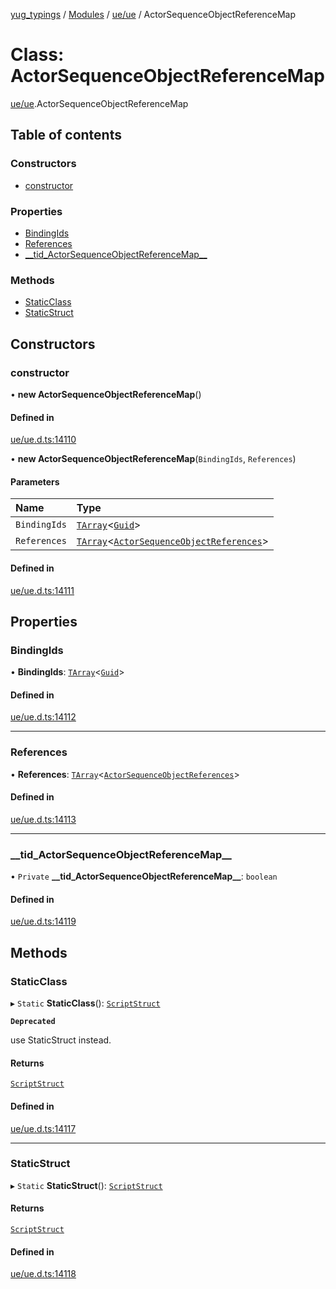 [yug_typings](../README.md) / [Modules](../modules.md) / [ue/ue](../modules/ue_ue.md) / ActorSequenceObjectReferenceMap

# Class: ActorSequenceObjectReferenceMap

[ue/ue](../modules/ue_ue.md).ActorSequenceObjectReferenceMap

## Table of contents

### Constructors

- [constructor](ue_ue.ActorSequenceObjectReferenceMap.md#constructor)

### Properties

- [BindingIds](ue_ue.ActorSequenceObjectReferenceMap.md#bindingids)
- [References](ue_ue.ActorSequenceObjectReferenceMap.md#references)
- [\_\_tid\_ActorSequenceObjectReferenceMap\_\_](ue_ue.ActorSequenceObjectReferenceMap.md#__tid_actorsequenceobjectreferencemap__)

### Methods

- [StaticClass](ue_ue.ActorSequenceObjectReferenceMap.md#staticclass)
- [StaticStruct](ue_ue.ActorSequenceObjectReferenceMap.md#staticstruct)

## Constructors

### constructor

• **new ActorSequenceObjectReferenceMap**()

#### Defined in

[ue/ue.d.ts:14110](https://github.com/YugMetaverse/yug_typings/blob/25cad34/ue/ue.d.ts#L14110)

• **new ActorSequenceObjectReferenceMap**(`BindingIds`, `References`)

#### Parameters

| Name | Type |
| :------ | :------ |
| `BindingIds` | [`TArray`](../interfaces/ue_puerts.TArray.md)<[`Guid`](ue_ue_s.Guid.md)\> |
| `References` | [`TArray`](../interfaces/ue_puerts.TArray.md)<[`ActorSequenceObjectReferences`](ue_ue.ActorSequenceObjectReferences.md)\> |

#### Defined in

[ue/ue.d.ts:14111](https://github.com/YugMetaverse/yug_typings/blob/25cad34/ue/ue.d.ts#L14111)

## Properties

### BindingIds

• **BindingIds**: [`TArray`](../interfaces/ue_puerts.TArray.md)<[`Guid`](ue_ue_s.Guid.md)\>

#### Defined in

[ue/ue.d.ts:14112](https://github.com/YugMetaverse/yug_typings/blob/25cad34/ue/ue.d.ts#L14112)

___

### References

• **References**: [`TArray`](../interfaces/ue_puerts.TArray.md)<[`ActorSequenceObjectReferences`](ue_ue.ActorSequenceObjectReferences.md)\>

#### Defined in

[ue/ue.d.ts:14113](https://github.com/YugMetaverse/yug_typings/blob/25cad34/ue/ue.d.ts#L14113)

___

### \_\_tid\_ActorSequenceObjectReferenceMap\_\_

• `Private` **\_\_tid\_ActorSequenceObjectReferenceMap\_\_**: `boolean`

#### Defined in

[ue/ue.d.ts:14119](https://github.com/YugMetaverse/yug_typings/blob/25cad34/ue/ue.d.ts#L14119)

## Methods

### StaticClass

▸ `Static` **StaticClass**(): [`ScriptStruct`](ue_ue.ScriptStruct.md)

**`Deprecated`**

use StaticStruct instead.

#### Returns

[`ScriptStruct`](ue_ue.ScriptStruct.md)

#### Defined in

[ue/ue.d.ts:14117](https://github.com/YugMetaverse/yug_typings/blob/25cad34/ue/ue.d.ts#L14117)

___

### StaticStruct

▸ `Static` **StaticStruct**(): [`ScriptStruct`](ue_ue.ScriptStruct.md)

#### Returns

[`ScriptStruct`](ue_ue.ScriptStruct.md)

#### Defined in

[ue/ue.d.ts:14118](https://github.com/YugMetaverse/yug_typings/blob/25cad34/ue/ue.d.ts#L14118)
